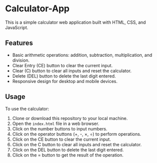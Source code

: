 # Calculator-App
This is a simple calculator web application built with HTML, CSS, and JavaScript.

## Features

- Basic arithmetic operations: addition, subtraction, multiplication, and division.
- Clear Entry (CE) button to clear the current input.
- Clear (C) button to clear all inputs and reset the calculator.
- Delete (DEL) button to delete the last digit entered.
- Responsive design for desktop and mobile devices.

## Usage

To use the calculator:

1. Clone or download this repository to your local machine.
2. Open the `index.html` file in a web browser.
3. Click on the number buttons to input numbers.
4. Click on the operator buttons (+, -, ×, ÷) to perform operations.
5. Click on the CE button to clear the current input.
6. Click on the C button to clear all inputs and reset the calculator.
7. Click on the DEL button to delete the last digit entered.
8. Click on the = button to get the result of the operation.
